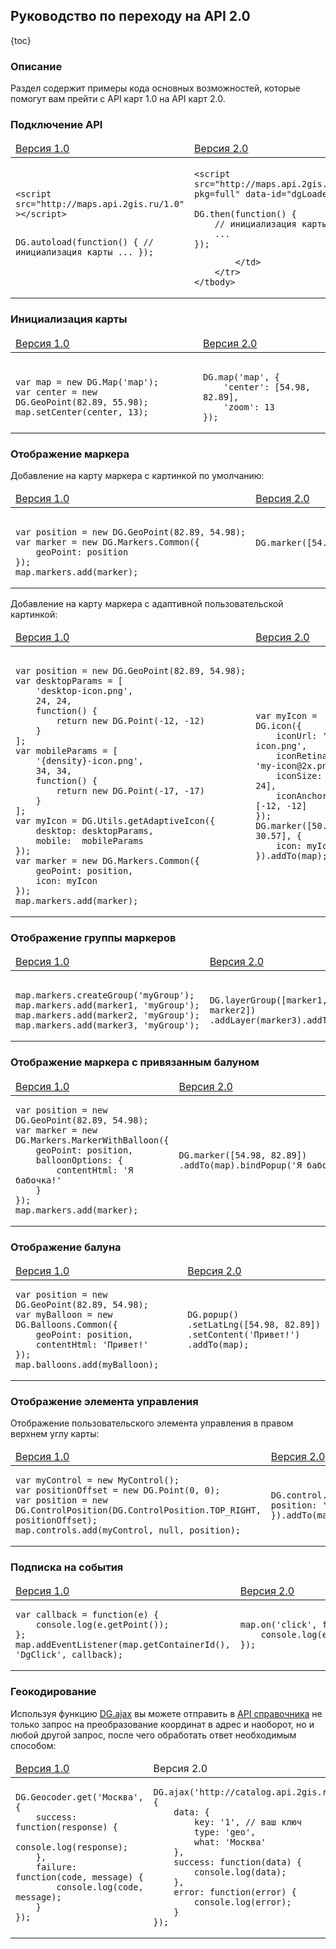 ## Руководство по переходу на API 2.0

{toc}

### Описание

Раздел содержит примеры кода основных возможностей, которые помогут вам прейти с API карт 1.0 на API карт 2.0.

### Подключение API

<table>
    <thead>
        <tr>
            <td>
                <a href="http://api.2gis.ru/doc/maps/manual/map/#toc-load">Версия 1.0</a>
            </td>
            <td>
                <a href="/doc/maps/manual/loading">Версия 2.0</a>
            </td>
        </tr>
    </thead>
    <tbody>
        <tr>
            <td>
<pre><code>&lt;script src="http://maps.api.2gis.ru/1.0" &gt;&lt;/script&gt;

DG.autoload(function() {
    // инициализация карты
    ...
});</code></pre>
            </td>
            <td>
<pre><code>&lt;script src=&quot;http://maps.api.2gis.ru/2.0/loader.js?pkg=full" data-id=&quot;dgLoader&quot;&gt;&lt;/script&gt;

DG.then(function() {
    // инициализация карты
    ...
});</code></pre>
            </td>
        </tr>
    </tbody>
</table>

### Инициализация карты

<table>
    <thead>
        <tr>
            <td><a href="http://api.2gis.ru/doc/maps/manual/map/#toc-init">Версия 1.0</a></td>
            <td><a href="/doc/maps/manual/map#пример-использования">Версия 2.0</a></td>
        </tr>
    </thead>
    <tbody>
        <tr>
            <td>
<pre><code>
var map = new DG.Map('map');
var center = new DG.GeoPoint(82.89, 55.98);
map.setCenter(center, 13);
</code></pre>
            </td>
            <td>
<pre><code>
DG.map('map', {
    'center': [54.98, 82.89],
    'zoom': 13
});
</pre></code>
            </td>
        </tr>
    </tbody>
</table>

### Отображение маркера

Добавление на карту маркера с картинкой по умолчанию:
<table>
    <thead>
        <tr>
            <td><a href="http://api.2gis.ru/doc/maps/manual/markers/#toc-base">Версия 1.0</a></td>
            <td><a href="/doc/maps/manual/markers#класс-dgmarker">Версия 2.0</a></td>
        </tr>
    </thead>
    <tbody>
        <tr>
            <td>
<pre><code>
<nobr>var position = new DG.GeoPoint(82.89, 54.98);</nobr>
var marker = new DG.Markers.Common({
    geoPoint: position
});
map.markers.add(marker);
</code></pre>
            </td>
            <td>
<pre><code>
<nobr>DG.marker([54.98, 82.89]).addTo(map);</nobr>
                    </code>
                </pre>
            </td>
        </tr>
    </tbody>
</table>

Добавление на карту маркера с адаптивной пользовательской картинкой:
<table>
    <thead>
        <tr>
            <td><a href="http://api.2gis.ru/doc/maps/manual/utils#fun-getAdaptiveAcon">Версия 1.0</a></td>
            <td><a href="/doc/maps/manual/markers#класс-dgicon">Версия 2.0</a></td>
        </tr>
    </thead>
    <tbody>
        <tr>
            <td>
<pre><code>
<nobr>var position = new DG.GeoPoint(82.89, 54.98);</nobr>
var desktopParams = [
    'desktop-icon.png',
    24, 24,
    function() {
        return new DG.Point(-12, -12)
    }
];
var mobileParams = [
    '{density}-icon.png',
    34, 34,
    function() {
        return new DG.Point(-17, -17)
    }
];
var myIcon = DG.Utils.getAdaptiveIcon({
    desktop: desktopParams,
    mobile:  mobileParams
});
var marker = new DG.Markers.Common({
    geoPoint: position,
    icon: myIcon
});
map.markers.add(marker);
</code></pre>
            </td>
            <td>
<pre><code>
var myIcon = DG.icon({
    iconUrl: 'my-icon.png',
    iconRetinaUrl: 'my-icon@2x.png',
    iconSize: [24, 24],
    iconAnchor: [-12, -12]
});
DG.marker([50.505, 30.57], {
    icon: myIcon
}).addTo(map);
</code></pre>
            </td>
        </tr>
    </tbody>
</table>

### Отображение группы маркеров

<table>
    <thead>
        <tr>
            <td><a href="http://api.2gis.ru/doc/maps/manual/markers/#toc-dgmarkersgroup">Версия 1.0</a></td>
            <td><a href="/doc/maps/manual/groups#класс-dglayergroup">Версия 2.0</a></td></tr>
    </thead>
    <tbody>
        <tr>
            <td>
<pre><code>
map.markers.createGroup('myGroup');
map.markers.add(marker1,&nbsp;'myGroup');
map.markers.add(marker2,&nbsp;'myGroup');
map.markers.add(marker3,&nbsp;'myGroup');
</code></pre>
            </td>
            <td>
<pre><code>
DG.layerGroup([marker1, marker2])
.addLayer(marker3).addTo(map);
</code></pre>
            </td>
        </tr>
    </tbody>
</table>

### Отображение маркера с привязанным балуном

<table>
    <thead>
        <tr>
            <td><a href="http://api.2gis.ru/doc/maps/manual/markers/#toc-dgmarkersballoon">Версия 1.0</a></td>
            <td><a href="/doc/maps/manual/markers#marker-bindpopup">Версия 2.0</a></td>
        </tr>
    </thead>
    <tbody>
        <tr>
            <td>
<pre><code>var position = new DG.GeoPoint(82.89, 54.98);
var marker = new DG.Markers.MarkerWithBalloon({
    geoPoint: position,
    balloonOptions: {
        contentHtml: 'Я бабочка!'
    }
});
map.markers.add(marker);
</code></pre>
            </td>
            <td>
<pre><code>DG.marker([54.98, 82.89])
<nobr>.addTo(map).bindPopup('Я бабочка!');</nobr>
</code></pre>
            </td>
        </tr>
    </tbody>
</table>

### Отображение балуна

<table>
    <thead>
        <tr>
            <td><a href="http://api.2gis.ru/doc/maps/manual/balloons/#balloon-intro">Версия 1.0</a></td>
            <td><a href="/doc/maps/manual/popups#описание">Версия 2.0</a></td>
        </tr>
    </thead>
    <tbody>
        <tr>
            <td>
<pre><code>var position = new DG.GeoPoint(82.89, 54.98);
var myBalloon = new DG.Balloons.Common({ 
    geoPoint: position,
    contentHtml: 'Привет!'
});
map.balloons.add(myBalloon);</code></pre>
            </td>
            <td>
<pre><code>DG.popup()
.setLatLng([54.98,&nbsp;82.89])
.setContent('Привет!')
.addTo(map);</code></pre>
            </td>
        </tr>
    </tbody>
</table>

### Отображение элемента управления

Отображение пользовательского элемента управления в правом верхнем углу карты:
<table>
    <thead>
        <tr>
            <td><a href="http://api.2gis.ru/doc/maps/manual/controls/#toc-intro">Версия 1.0</a></td>
            <td><a href="/doc/maps/manual/controls#описание">Версия 2.0</a></td></tr>
    </thead>
    <tbody>
        <tr>
            <td>
<pre><code>var myControl = new MyControl();
var positionOffset = new DG.Point(0, 0);
var position = new DG.ControlPosition(DG.ControlPosition.TOP_RIGHT, positionOffset);
map.controls.add(myControl, null, position);
</code></pre>
            </td>
            <td>
<pre><code>DG.control.myControl({ position: 'topright' }).addTo(map)</code></pre>
            </td>
        </tr>
    </tbody>
</table>


### Подписка на события

<table>
    <thead>
        <tr>
            <td><a href="http://api.2gis.ru/doc/maps/manual/events/#toc-intro">Версия 1.0</a></td>
            <td><a href="/doc/maps/manual/events#описание">Версия 2.0</a></td>
        </tr>
    </thead>
    <tbody>
        <tr>
            <td>
<pre><code>var callback&nbsp;=&nbsp;function(e)&nbsp;{
    console.log(e.getPoint());
};
map.addEventListener(map.getContainerId(), 'DgClick', callback);
</code></pre>
            </td>
            <td>
<pre><code>map.on('click',&nbsp;function(e)&nbsp;{
    console.log(e.latlng);
});
</code></pre>
            </td>
        </tr>
    </tbody>
</table>

###  Геокодирование

Используя функцию [DG.ajax](/doc/maps/manual/ajax#описание) вы можете отправить в [API справочника](http://api.2gis.ru/doc/firms/quickstart/) не только запрос на преобразование координат в адрес и наоборот, но и любой другой запрос, после чего обработать ответ необходимым способом:

<table>
    <thead>
        <tr><td><a href="http://api.2gis.ru/doc/maps/manual/geocoding/#toc-intro">Версия 1.0</a></td><td>Версия 2.0</td></tr>
    </thead>
    <tbody>
        <tr>
            <td>
<pre><code>DG.Geocoder.get('Москва', {
    success: function(response) {
        console.log(response);
    },
    failure: function(code, message) {
        console.log(code, message);
    }
});
</code></pre>
            </td>
            <td>
<pre><code>DG.ajax('http://catalog.api.2gis.ru/2.0/search', {
    data: {
        key: '1', // ваш ключ
        type: 'geo',
        what: 'Москва'
    },
    success: function(data) {
        console.log(data);
    },
    error: function(error) {
        console.log(error);
    }
});
</code></pre>
            </td>
        </tr>
    </tbody>
</table>


